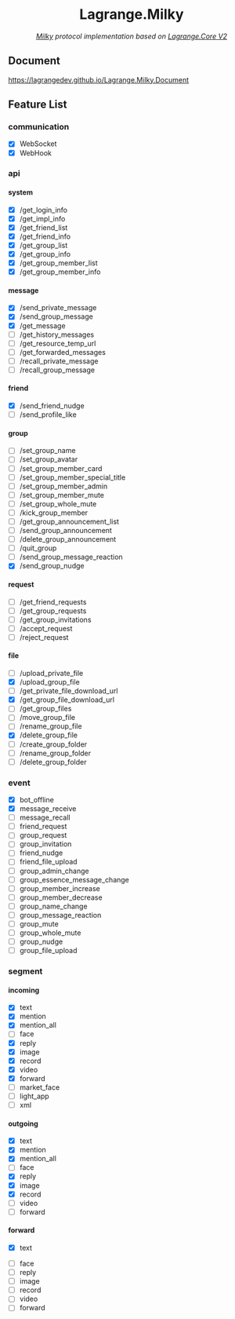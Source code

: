 <div align="center">

# Lagrange.Milky

_[Milky](https://github.com/SaltifyDev/milky) protocol implementation based on [Lagrange.Core V2](https://github.com/LagrangeDev/LagrangeV2)_

</div>

## Document

https://lagrangedev.github.io/Lagrange.Milky.Document

## Feature List

### communication

- [x] WebSocket
- [x] WebHook

### api

#### system

- [x] /get_login_info
- [x] /get_impl_info
- [x] /get_friend_list
- [x] /get_friend_info
- [x] /get_group_list
- [x] /get_group_info
- [x] /get_group_member_list
- [x] /get_group_member_info

#### message

- [x] /send_private_message
- [x] /send_group_message
- [x] /get_message
- [ ] /get_history_messages
- [ ] /get_resource_temp_url
- [ ] /get_forwarded_messages
- [ ] /recall_private_message
- [ ] /recall_group_message

#### friend

- [x] /send_friend_nudge
- [ ] /send_profile_like

#### group

- [ ] /set_group_name
- [ ] /set_group_avatar
- [ ] /set_group_member_card
- [ ] /set_group_member_special_title
- [ ] /set_group_member_admin
- [ ] /set_group_member_mute
- [ ] /set_group_whole_mute
- [ ] /kick_group_member
- [ ] /get_group_announcement_list
- [ ] /send_group_announcement
- [ ] /delete_group_announcement
- [ ] /quit_group
- [ ] /send_group_message_reaction
- [x] /send_group_nudge

#### request

- [ ] /get_friend_requests
- [ ] /get_group_requests
- [ ] /get_group_invitations
- [ ] /accept_request
- [ ] /reject_request

#### file

- [ ] /upload_private_file
- [x] /upload_group_file
- [ ] /get_private_file_download_url
- [x] /get_group_file_download_url
- [ ] /get_group_files
- [ ] /move_group_file
- [ ] /rename_group_file
- [x] /delete_group_file
- [ ] /create_group_folder
- [ ] /rename_group_folder
- [ ] /delete_group_folder

### event

- [x] bot_offline
- [x] message_receive
- [ ] message_recall
- [ ] friend_request
- [ ] group_request
- [ ] group_invitation
- [ ] friend_nudge
- [ ] friend_file_upload
- [ ] group_admin_change
- [ ] group_essence_message_change
- [ ] group_member_increase
- [ ] group_member_decrease
- [ ] group_name_change
- [ ] group_message_reaction
- [ ] group_mute
- [ ] group_whole_mute
- [ ] group_nudge
- [ ] group_file_upload

### segment

#### incoming

- [x] text
- [x] mention
- [x] mention_all
- [ ] face
- [x] reply
- [x] image
- [x] record
- [x] video
- [x] forward
- [ ] market_face
- [ ] light_app
- [ ] xml

#### outgoing

- [x] text
- [x] mention
- [x] mention_all
- [ ] face
- [x] reply
- [x] image
- [x] record
- [ ] video
- [ ] forward

#### forward

- [x] text
<!-- - [ ] mention -->
<!-- - [ ] mention_all -->
- [ ] face
- [ ] reply
- [ ] image
- [ ] record
- [ ] video
- [ ] forward